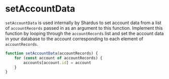 # setAccountData

`setAccountData` is used internally by Shardus to set account data from a list of `accountRecords` passed in as an argument to this function. Implement this function by looping through the `accountRecords` list and set the account data in your database to the account corresponding to each element of `accountRecords`.

```ts
function setAccountData(accountRecords) {
    for (const account of accountRecords) {
        accounts[account.id] = account
    }
}
```
